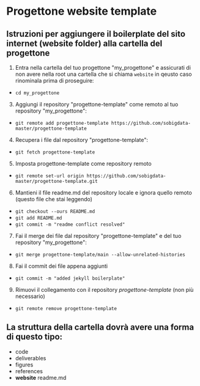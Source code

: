 # Progettone website template
## Istruzioni per aggiungere il boilerplate del sito internet (website folder) alla cartella del progettone

1. Entra nella cartella del tuo progettone "my_progettone" e assicurati di non avere nella root una cartella che si chiama `website` in qeusto caso rinominala prima di proseguire:
  - `cd my_progettone`

3. Aggiungi il repository "progettone-template" come remoto al tuo repository "my_progettone":
  - `git remote add progettone-template https://github.com/sobigdata-master/progettone-template`


4. Recupera i file dal repository "progettone-template":
  - `git fetch progettone-template`


5. Imposta progettone-template come repository remoto
  - `git remote set-url origin https://github.com/sobigdata-master/progettone-template.git`


6. Mantieni il file readme.md del repository locale e ignora quello remoto (questo file che stai leggendo)
  - `git checkout --ours README.md`
  - `git add README.md`
  - `git commit -m "readme conflict resolved"`


7. Fai il merge dei file dal repository "progettone-template" e del tuo repository "my_progettone":
  - `git merge progettone-template/main --allow-unrelated-histories`


8. Fai il commit dei file appena aggiunti
  - `git commit -m "added jekyll boilerplate"`

9. Rimuovi il collegamento con il repository *progettone-template* (non più necessario)
  - `git remote remove progettone-template`

## La struttura della cartella dovrà avere una forma di questo tipo:
- code
- deliverables
- figures
- references
- **website**
readme.md
